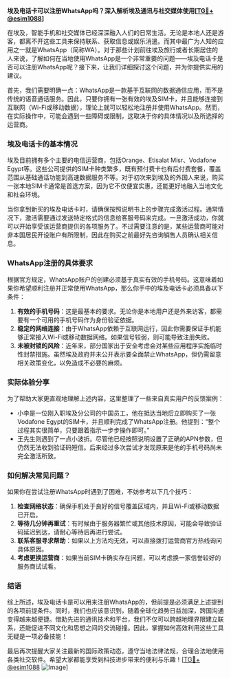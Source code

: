 **埃及电话卡可以注册WhatsApp吗？深入解析埃及通讯与社交媒体使用[[TG💪+ @esim1088](https://t.me/s/esim1088)]**

在埃及，智能手机和社交媒体已经深深融入人们的日常生活。无论是本地人还是游客，都离不开这些工具来保持联系、获取信息或娱乐消遣。而其中最广为人知的应用之一就是WhatsApp（简称WA）。对于那些计划前往埃及旅行或者长期居住的人来说，了解如何在当地使用WhatsApp是一个非常重要的问题——埃及电话卡是否可以注册WhatsApp呢？接下来，让我们详细探讨这个问题，并为你提供实用的建议。

首先，我们需要明确一点：WhatsApp是一款基于互联网的数据通信应用，而不是传统的语音通话服务。因此，只要你拥有一张有效的埃及SIM卡，并且能够连接到互联网（Wi-Fi或移动数据），理论上就可以轻松地注册并使用WhatsApp。然而，在实际操作中，可能会遇到一些障碍或限制，这取决于你的具体情况以及所选择的运营商。

### 埃及电话卡的基本情况

埃及目前拥有多个主要的电信运营商，包括Orange、Etisalat Misr、Vodafone Egypt等。这些公司提供的SIM卡种类繁多，既有预付费卡也有后付费套餐，覆盖范围从基础通话功能到高速数据服务不等。对于初次来到埃及的外国人来说，购买一张本地SIM卡通常是首选方案，因为它不仅便宜实惠，还能更好地融入当地文化和社会环境。

当你拿到新买的埃及电话卡时，请确保按照说明书上的步骤完成激活过程。通常情况下，激活需要通过发送特定格式的信息给客服号码来完成。一旦激活成功，你就可以开始享受该运营商提供的各项服务了。不过需要注意的是，某些运营商可能对非本国居民开设账户有所限制，因此在购买之前最好先咨询销售人员确认相关信息。

### WhatsApp注册的具体要求

根据官方规定，WhatsApp账户的创建必须基于真实有效的手机号码。这意味着如果你希望顺利注册并正常使用WhatsApp，那么你手中的埃及电话卡必须具备以下条件：

1. **有效的手机号码**：这是最基本的要求。无论你是本地用户还是外来访客，都需要有一个可用的手机号码作为身份验证依据。
2. **稳定的网络连接**：由于WhatsApp依赖于互联网运行，因此你需要保证手机能够正常接入Wi-Fi或移动数据网络。如果信号较弱，则可能导致注册失败。
3. **未被封锁的风险**：近年来，部分国家出于安全考虑会对某些应用程序实施临时性封禁措施。虽然埃及政府并未公开表示要全面禁止WhatsApp，但仍需留意相关政策变化，以免造成不必要的麻烦。

### 实际体验分享

为了帮助大家更直观地理解上述内容，这里整理了一些来自真实用户的反馈案例：

- 小李是一位刚入职埃及分公司的中国员工，他在抵达当地后立即购买了一张Vodafone Egypt的SIM卡，并且顺利完成了WhatsApp注册。他提到：“整个过程其实很简单，只要跟着指示一步步操作即可。”
- 王先生则遇到了一点小波折。尽管他已经按照说明设置了正确的APN参数，但仍然无法收到验证码短信。后来经过多次尝试才发现原来是他的手机号码尚未完全激活所致。

### 如何解决常见问题？

如果你在尝试注册WhatsApp时遇到了困难，不妨参考以下几个技巧：

1. **检查网络状态**：确保手机处于良好的信号覆盖区域内，并且Wi-Fi或移动数据已开启。
2. **等待几分钟再重试**：有时候由于服务器繁忙或其他技术原因，可能会导致验证码延迟到达，请耐心等待后再进行尝试。
3. **联系客服寻求帮助**：如果以上方法均无效，可以直接拨打运营商官方热线询问具体原因。
4. **考虑更换运营商**：如果当前SIM卡确实存在问题，可以考虑换一家信誉较好的服务商试试看。

### 结语

综上所述，埃及电话卡是可以用来注册WhatsApp的，但前提是必须满足上述提到的各项前提条件。同时，我们也应该意识到，随着全球化趋势日益加深，跨国沟通变得越来越便捷。借助先进的通讯技术和平台，我们不仅可以跨越地理界限建立联系，还能促进不同文化和思想之间的交流碰撞。因此，掌握如何高效利用这些工具无疑是一项必备技能！

最后再次提醒大家关注最新的国际政策动态，遵守当地法律法规，合理合法地使用各类社交软件。希望大家都能享受到科技进步带来的便利与乐趣！[[TG💪+ @esim1088](https://t.me/s/esim1088) ![Image](https://i.postimg.cc/4NQfJmqS/Snipaste-2025-05-13-00-14-12.png)]